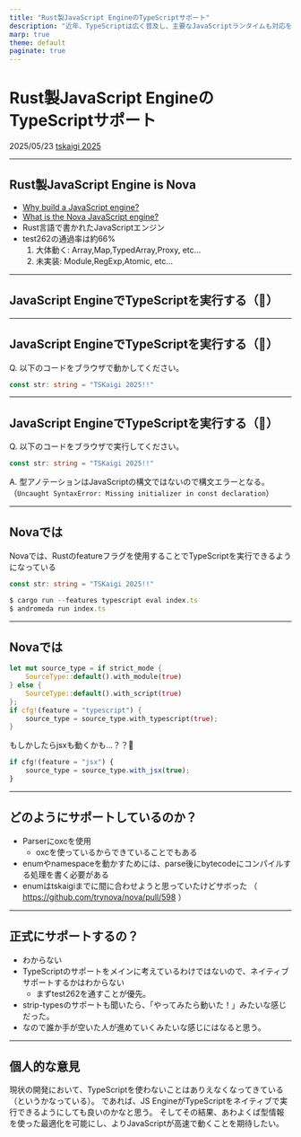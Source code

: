 ```yaml
---
title: "Rust製JavaScript EngineのTypeScriptサポート"
description: "近年、TypeScriptは広く普及し、主要なJavaScriptランタイムも対応を進めています。しかし、これらはあくまでランタイム側でのサポートであり、エンジン自体がTypeScriptを直接実行するわけではありません。本LTでは、Rust製JavaScriptエンジン Nova におけるTypeScript実行の取り組みを紹介し、エンジンレベルでのTypeScriptサポートの可能性について考察します。"
marp: true
theme: default
paginate: true
---
```


# Rust製JavaScript EngineのTypeScriptサポート

2025/05/23 [tskaigi 2025](https://2025.tskaigi.org/talks/yossydev)

---

## Rust製JavaScript Engine is Nova

- [Why build a JavaScript engine?](https://trynova.dev/blog/why-build-a-js-engine)
- [What is the Nova JavaScript engine?](https://trynova.dev/blog/what-is-the-nova-javascript-engine)
- Rust言語で書かれたJavaScriptエンジン
- test262の通過率は約66%
    1. 大体動く: Array,Map,TypedArray,Proxy, etc…
    2. 未実装: Module,RegExp,Atomic, etc…

---

## JavaScript EngineでTypeScriptを実行する（🤔）

---

## JavaScript EngineでTypeScriptを実行する（🤔）
Q. 以下のコードをブラウザで動かしてください。
```ts
const str: string = "TSKaigi 2025!!"
```

---

## JavaScript EngineでTypeScriptを実行する（🤔）
Q. 以下のコードをブラウザで実行してください。

```ts
const str: string = "TSKaigi 2025!!"
```

A. 型アノテーションはJavaScriptの構文ではないので構文エラーとなる。
（`Uncaught SyntaxError: Missing initializer in const declaration`）

---

## Novaでは
Novaでは、Rustのfeatureフラグを使用することでTypeScriptを実行できるようになっている

```ts
const str: string = "TSKaigi 2025!!"

$ cargo run --features typescript eval index.ts
$ andromeda run index.ts
```

---

## Novaでは

```rs
let mut source_type = if strict_mode {
    SourceType::default().with_module(true)
} else {
    SourceType::default().with_script(true)
};
if cfg!(feature = "typescript") {
    source_type = source_type.with_typescript(true);
}
```

もしかしたらjsxも動くかも...？？👀

```ts
if cfg!(feature = "jsx") {
    source_type = source_type.with_jsx(true);
}
```

---

## どのようにサポートしているのか？

- Parserにoxcを使用
  - oxcを使っているからできていることでもある
- enumやnamespaceを動かすためには、parse後にbytecodeにコンパイルする処理を書く必要がある
- enumはtskaigiまでに間に合わせようと思っていたけどサボった
（ https://github.com/trynova/nova/pull/598 ）

---

## 正式にサポートするの？

- わからない
- TypeScriptのサポートをメインに考えているわけではないので、ネイティブサポートするかはわからない
  - まずtest262を通すことが優先。
- strip-typesのサポートも聞いたら、「やってみたら動いた！」みたいな感じだった。
- なので誰か手が空いた人が進めていくみたいな感じにはなると思う。

---

## 個人的な意見

現状の開発において、TypeScriptを使わないことはありえなくなってきている（というかなっている）。
であれば、JS EngineがTypeScriptをネイティブで実行できるようにしても良いのかなと思う。
そしてその結果、あわよくば型情報を使った最適化を可能にし、よりJavaScriptが高速で動くことを期待したい。
